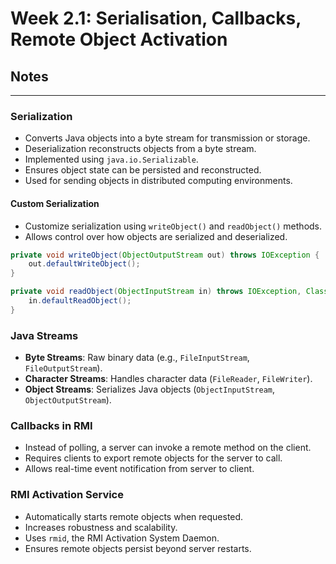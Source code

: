 # Week 2.1: Serialisation, Callbacks, Remote Object Activation
## Notes
---

### Serialization
- Converts Java objects into a byte stream for transmission or storage.
- Deserialization reconstructs objects from a byte stream.
- Implemented using `java.io.Serializable`.
- Ensures object state can be persisted and reconstructed.
- Used for sending objects in distributed computing environments.

#### Custom Serialization
- Customize serialization using `writeObject()` and `readObject()` methods.
- Allows control over how objects are serialized and deserialized.

```java
private void writeObject(ObjectOutputStream out) throws IOException {
    out.defaultWriteObject();
}

private void readObject(ObjectInputStream in) throws IOException, ClassNotFoundException {
    in.defaultReadObject();
}
```

### Java Streams
- **Byte Streams**: Raw binary data (e.g., `FileInputStream`, `FileOutputStream`).
- **Character Streams**: Handles character data (`FileReader`, `FileWriter`).
- **Object Streams**: Serializes Java objects (`ObjectInputStream`, `ObjectOutputStream`).

### Callbacks in RMI
- Instead of polling, a server can invoke a remote method on the client.
- Requires clients to export remote objects for the server to call.
- Allows real-time event notification from server to client.

### RMI Activation Service
- Automatically starts remote objects when requested.
- Increases robustness and scalability.
- Uses `rmid`, the RMI Activation System Daemon.
- Ensures remote objects persist beyond server restarts.

